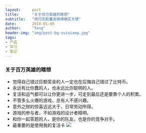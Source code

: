 ```yaml
---
layout:     post
title:      "关于百万英雄的瞎想"
subtitle:   "用闪念胶囊发微博确实方便"
date:       2018-01-08
author:     "Teng"
header-img: "img/post-bg-suixiang.jpg"
tags:
- 产品
- 学习
- 笔记
---
```


### 关于百万英雄的瞎想

- 觉得自己错过巨额奖金的人一定也在后悔自己错过了比特币。
- 永远有比你蠢的人，也永远比你聪明的人。
- 复活和运气都可以让你更进一步，可走到最后还是要靠个人的积累。
- 不管多么火爆的游戏，总有人不感兴趣。
- 意外之财的惊喜远远大于，日常劳动所得。
- 游戏的参与者，不如游戏的设计者精明。
- 和你一起答题的人，是你的队友，也是你的竞争对手。
- 最重要的是使用我的复活卡
![](http://images.tengblog.cn/18-1-8/73717327.jpg)